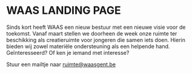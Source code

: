WAAS LANDING PAGE
==================

Sinds kort heeft WAAS een nieuw bestuur met een nieuwe visie voor de toekomst. Vanaf maart stellen we doorheen de week onze ruimte ter beschikking als creatieruimte voor jongeren die samen iets doen. Hierin bieden wij zowel materiële ondersteuning als een helpende hand. Geïnteresseerd? Of ken je iemand met interesse?

Stuur een mailtje naar ruimte@waasgent.be
